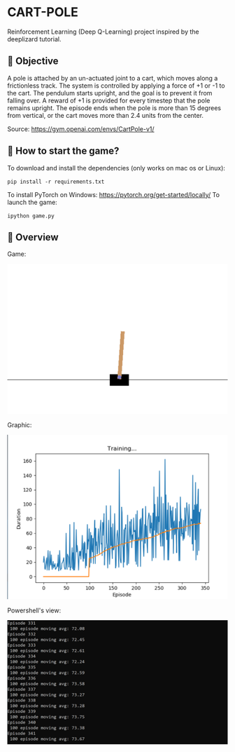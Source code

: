 # CART-POLE

Reinforcement Learning (Deep Q-Learning) project inspired by the deeplizard tutorial.

## :dart: Objective

A pole is attached by an un-actuated joint to a cart, which moves along a frictionless track. The system is controlled by applying a force of +1 or -1 to the cart. The pendulum starts upright, and the goal is to prevent it from falling over. A reward of +1 is provided for every timestep that the pole remains upright. The episode ends when the pole is more than 15 degrees from vertical, or the cart moves more than 2.4 units from the center.

Source: https://gym.openai.com/envs/CartPole-v1/

## :rocket: How to start the game?

To download and install the dependencies (only works on mac os or Linux):
```
pip install -r requirements.txt
```
To install PyTorch on Windows: 
https://pytorch.org/get-started/locally/
To launch the game:
```
ipython game.py
```

## :eyes: Overview

Game:

![](./screenshots/game.png)

Graphic:

![](./screenshots/plot.png)

Powershell's view:

![](./screenshots/powershell.png)

